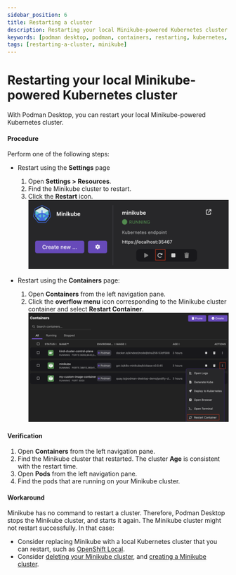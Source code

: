 ```yaml
---
sidebar_position: 6
title: Restarting a cluster
description: Restarting your local Minikube-powered Kubernetes cluster.
keywords: [podman desktop, podman, containers, restarting, kubernetes, minikube]
tags: [restarting-a-cluster, minikube]
---
```


# Restarting your local Minikube-powered Kubernetes cluster

With Podman Desktop, you can restart your local Minikube-powered Kubernetes cluster.

#### Procedure

Perform one of the following steps:

- Restart using the **Settings** page

  1. Open **<Icon icon="fa-solid fa-cog" size="lg" /> Settings > Resources**.
  1. Find the Minikube cluster to restart.
  1. Click the **Restart** icon.
     ![restart using the settings page](img/restart-using-the-settings-page.png)

- Restart using the **Containers** page:
  1. Open **Containers** from the left navigation pane.
  1. Click the **overflow menu** icon corresponding to the Minikube cluster container and select **Restart Container**.
     ![restart using the Containers page](img/restart-using-the-containers-page.png)

#### Verification

1. Open **Containers** from the left navigation pane.
1. Find the Minikube cluster that restarted. The cluster **Age** is consistent with the restart time.
1. Open **Pods** from the left navigation pane.
1. Find the pods that are running on your Minikube cluster.

#### Workaround

Minikube has no command to restart a cluster.
Therefore, Podman Desktop stops the Minikube cluster, and starts it again.
The Minikube cluster might not restart successfully.
In that case:

- Consider replacing Minikube with a local Kubernetes cluster that you can restart, such as [OpenShift Local](https://developers.redhat.com/products/openshift-local/).
- Consider [deleting your Minikube cluster](/docs/minikube/deleting-your-minikube-cluster), and [creating a Minikube cluster](/docs/minikube/creating-a-minikube-cluster).
